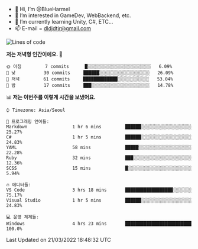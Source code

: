 - 👋 Hi, I’m @BlueHarmel
- 👀 I’m interested in GameDev, WebBackend, etc.
- 🌱 I’m currently learning Unity, C#, ETC...
- 📫 E-mail = dldjdtjr@gmail.com
  <!--START_SECTION:waka-->
![Lines of code](https://img.shields.io/badge/%EC%A0%80%EB%8A%94%20%EC%97%AC%ED%83%9C%EA%B9%8C%EC%A7%80%20-91%20Thousand%20%EC%A4%84%EC%9D%98%20%EC%BD%94%EB%93%9C%EB%A5%BC%20%EC%9E%91%EC%84%B1%ED%96%88%EC%96%B4%EC%9A%94.-blue)

**저는 저녁형 인간이에요. 🦉** 

```text
🌞 아침         7 commits      █░░░░░░░░░░░░░░░░░░░░░░░░   6.09% 
🌆 낮　         30 commits     ██████░░░░░░░░░░░░░░░░░░░   26.09% 
🌃 저녁         61 commits     █████████████░░░░░░░░░░░░   53.04% 
🌙 밤　         17 commits     ███░░░░░░░░░░░░░░░░░░░░░░   14.78%

```


📊 **저는 이번주를 이렇게 시간을 보냈어요.** 

```text
⌚︎ Timezone: Asia/Seoul

💬 프로그래밍 언어들: 
Markdown                 1 hr 6 mins         ██████░░░░░░░░░░░░░░░░░░░   25.27% 
C#                       1 hr 5 mins         ██████░░░░░░░░░░░░░░░░░░░   24.83% 
YAML                     58 mins             █████░░░░░░░░░░░░░░░░░░░░   22.28% 
Ruby                     32 mins             ███░░░░░░░░░░░░░░░░░░░░░░   12.36% 
SCSS                     15 mins             █░░░░░░░░░░░░░░░░░░░░░░░░   5.94%

🔥 에디터들: 
VS Code                  3 hrs 18 mins       ██████████████████░░░░░░░   75.17% 
Visual Studio            1 hr 5 mins         ██████░░░░░░░░░░░░░░░░░░░   24.83%

💻 운영 체제들: 
Windows                  4 hrs 23 mins       █████████████████████████   100.0%

```


 Last Updated on 21/03/2022 18:48:32 UTC
<!--END_SECTION:waka-->
<!---
BlueHarmel/BlueHarmel is a ✨ special ✨ repository because its `README.md` (this file) appears on your GitHub profile.
You can click the Preview link to take a look at your changes.
--->

